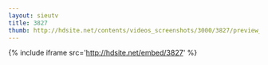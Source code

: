 ```yaml
---
layout: sieutv
title: 3827
thumb: http://hdsite.net/contents/videos_screenshots/3000/3827/preview_360p.mp4.jpg
---
```

{% include iframe src='http://hdsite.net/embed/3827' %}
 
